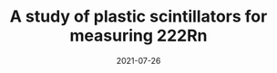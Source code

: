 ---
title: "A study of plastic scintillators for measuring 222Rn"
collection: publications
section: peer-rev
date: 2021-07-26 
venue: Sofia University "St. Kliment Ohridski"
language: Bulgarian
authors: <b>V. Todorov</b>
link: https://vladislavtodorow.github.io/files/DR_VT_Final.pdf
---